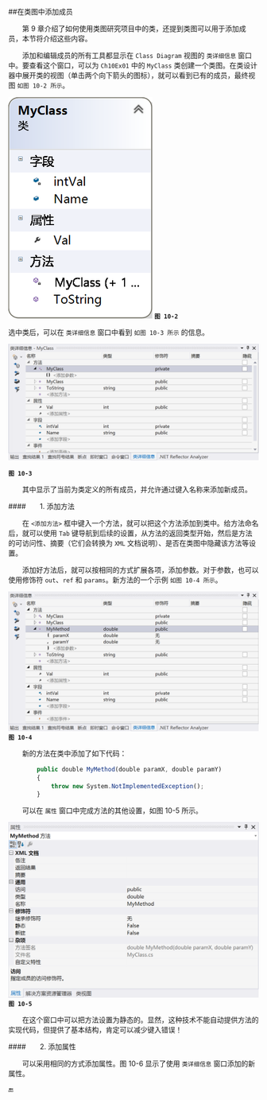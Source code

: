 ##在类图中添加成员

&emsp;&emsp;第 9 章介绍了如何使用类图研究项目中的类，还提到类图可以用于添加成员，本节将介绍这些内容。

&emsp;&emsp;添加和编辑成员的所有工具都显示在 `Class Diagram` 视图的 `类详细信息` 窗口中。要查看这个窗口，可以为 `Ch10Ex01` 中的 `MyClass` 类创建一个类图。在类设计器中展开类的视图（单击两个向下箭头的图标），就可以看到已有的成员，最终视图 `如图 10-2 所示`。


![图 10-2](/assets/10-2.png)
**`图 10-2`**

选中类后，可以在 `类详细信息` 窗口中看到 `如图 10-3 所示` 的信息。


![图 10-3](/assets/10-3.png)

**`图 10-3`**

&emsp;&emsp;其中显示了当前为类定义的所有成员，并允许通过键入名称来添加新成员。

####&emsp;&emsp;1. 添加方法

&emsp;&emsp;在 `<添加方法>` 框中键入一个方法，就可以把这个方法添加到类中。给方法命名后，就可以使用 `Tab` 键导航到后续的设置，从方法的返回类型开始，然后是方法的可访问性、摘要（它们会转换为 `XML` 文档说明）、是否在类图中隐藏该方法等设置。

&emsp;&emsp;添加好方法后，就可以按相同的方式扩展各项，添加参数。对于参数，也可以使用修饰符 `out`、`ref` 和 `params`。新方法的一个示例 `如图 10-4 所示`。


![图 10-4](/assets/10-4.png)
**`图 10-4`**

&emsp;&emsp;新的方法在类中添加了如下代码：

```javascript
        public double MyMethod(double paramX, double paramY)
        {
            throw new System.NotImplementedException();
        }
```

&emsp;&emsp;可以在 `属性` 窗口中完成方法的其他设置，如图 10-5 所示。

![图 10-5](/assets/10-5.png)
**`图 10-5`**

&emsp;&emsp;在这个窗口中可以把方法设置为静态的。显然，这种技术不能自动提供方法的实现代码，但提供了基本结构，肯定可以减少键入错误！

####&emsp;&emsp;2. 添加属性

&emsp;&emsp;可以采用相同的方式添加属性。图 10-6 显示了使用 `类详细信息`
 窗口添加的新属性。






🔚
